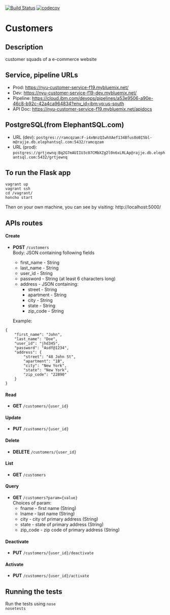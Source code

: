 [![Build Status](https://travis-ci.org/nyu-devops-fa19/customers.svg?branch=master)](https://travis-ci.org/nyu-devops-fa19/customers)
[![codecov](https://codecov.io/gh/nyu-devops-fa19/customers/branch/master/graph/badge.svg)](https://codecov.io/gh/nyu-devops-fa19/customers)

# Customers

## Description
customer squads of a e-commerce website

## Service, pipeline URLs
- Prod: https://nyu-customer-service-f19.mybluemix.net/
- Dev: https://nyu-customer-service-f19-dev.mybluemix.net/
- Pipeline: https://cloud.ibm.com/devops/pipelines/a53e9506-a90e-46c8-b92c-42a4ca964834?env_id=ibm:yp:us-south
- API Doc: https://nyu-customer-service-f19.mybluemix.net/apidocs

## PostgreSQL(from ElephantSQL.com)
- URL (dev): `postgres://ramcqzam:F-i4xNnzQIwhXAef134Bfus0oBI5bl-m@rajje.db.elephantsql.com:5432/ramcqzam`
- URL (prod): `postgres://grtjewnq:Bq2G7mAUIIU3c07CMbXZg2l0n6xLRLAp@rajje.db.elephantsql.com:5432/grtjewnq`

## To run the Flask app 

```
vagrant up
vagrant ssh
cd /vagrant/
honcho start
```
Then on your own machine, you can see by visiting: http://localhost:5000/

## APIs routes
#### **Create** 
- **POST** `/customers`  
Body: JSON containing following fields
  * first_name - String  
  * last_name - String  
  * user_id - String  
  * password - String (at least 6 characters long)
  * address - JSON containing:  
    * street - String  
    * apartment - String   
    * city - String  
    * state - String  
    * zip_code - String

  Example:  
```
{
    "first_name": "John",
    "last_name": "Doe",
    "user_id": "jhd345",
    "password": "Asdf@1234",
    "address": {
        "street": "48 John St",
        "apartment": "1B",
        "city": "New York",
        "state": "New York",
        "zip_code": "22890"
    }
}
```

#### **Read** 
- **GET** `/customers/{user_id}`

#### **Update**
- **PUT** `/customers/{user_id}`

#### **Delete**
- **DELETE** `/customers/{user_id}`

#### **List**
- **GET** `/customers`

#### **Query**
- **GET** `/customers?param={value}`  
Choices of param:
  * fname - first name (String)  
  * lname - last name (String)  
  * city - city of primary address (String)  
  * state - state of primary address (String)  
  * zip_code - zip code of primary address (String)  

#### **Deactivate**
- **PUT** `/customers/{user_id}/deactivate`

#### **Activate**
- **PUT** `/customers/{user_id}/activate`

## Running the tests
Run the tests using `nose`  
`nosetests`
